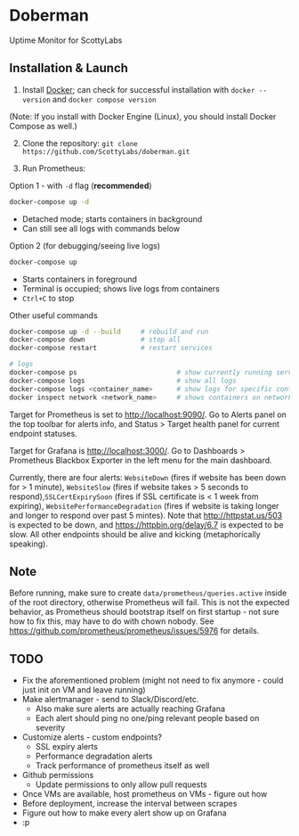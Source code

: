 # Doberman

Uptime Monitor for ScottyLabs

## Installation & Launch

1. Install [Docker](https://docs.docker.com/get-started/get-docker/); can check for successful installation with `docker --version` and `docker compose version`

(Note: If you install with Docker Engine (Linux), you should install Docker Compose as well.)

2. Clone the repository:
`git clone https://github.com/ScottyLabs/doberman.git`

3. Run Prometheus:

Option 1 - with `-d` flag (**recommended**)
```bash
docker-compose up -d
```
- Detached mode; starts containers in background
- Can still see all logs with commands below

Option 2 (for debugging/seeing live logs)
```bash
docker-compose up
```
- Starts containers in foreground
- Terminal is occupied; shows live logs from containers
- `Ctrl+C` to stop

Other useful commands
```bash
docker-compose up -d --build     # rebuild and run
docker-compose down              # stop all
docker-compose restart           # restart services

# logs
docker-compose ps                         # show currently running services
docker-compose logs                       # show all logs
docker-compose logs <container_name>      # show logs for specific container
docker inspect network <network_name>     # shows containers on network
```

Target for Prometheus is set to <http://localhost:9090/>. Go to Alerts panel on the top toolbar for alerts info, and Status > Target health panel for current endpoint statuses.

Target for Grafana is <http://localhost:3000/>. Go to Dashboards > Prometheus Blackbox Exporter in the left menu for the main dashboard.

Currently, there are four alerts: `WebsiteDown` (fires if website has been down for > 1 minute), `WebsiteSlow` (fires if website takes > 5 seconds to respond),`SSLCertExpirySoon` (fires if SSL certificate is < 1 week from expiring), `WebsitePerformanceDegradation` (fires if website is taking longer and longer to respond over past 5 mintes). Note that <http://httpstat.us/503> is expected to be down, and <https://httpbin.org/delay/6.7> is expected to be slow. All other endpoints should be alive and kicking (metaphorically speaking).

## Note
Before running, make sure to create `data/prometheus/queries.active` inside of the root directory, otherwise Prometheus will fail. This is not the expected behavior, as Prometheus should bootstrap itself on first startup - not sure how to fix this, may have to do with chown nobody. See <https://github.com/prometheus/prometheus/issues/5976> for details.

## TODO
- Fix the aforementioned problem (might not need to fix anymore - could just init on VM and leave running)
- Make alertmanager - send to Slack/Discord/etc.
  - Also make sure alerts are actually reaching Grafana
  - Each alert should ping no one/ping relevant people based on severity
- Customize alerts - custom endpoints?
  - SSL expiry alerts
  - Performance degradation alerts
  - Track performance of prometheus itself as well
- Github permissions
  - Update permissions to only allow pull requests
- Once VMs are available, host prometheus on VMs - figure out how
- Before deployment, increase the interval between scrapes
- Figure out how to make every alert show up on Grafana
- :p
